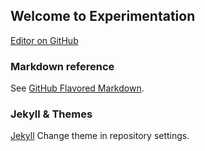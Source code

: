 ## Welcome to Experimentation

[Editor on GitHub](https://github.com/madhuri2k/experience-experiment/edit/gh-pages/README.md)

### Markdown reference
See [GitHub Flavored Markdown](https://guides.github.com/features/mastering-markdown/).

### Jekyll & Themes
[Jekyll](https://jekyllrb.com/) 
Change theme in repository settings.

